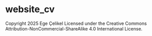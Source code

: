 # website_cv

Copyright 2025 Ege Çelikel
Licensed under the Creative Commons Attribution-NonCommercial-ShareAlike 4.0 International License.
